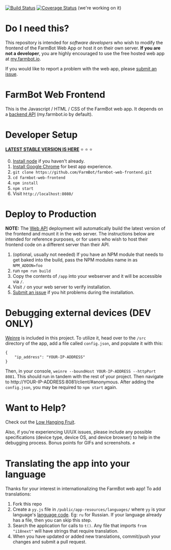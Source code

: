 [![Build Status](https://travis-ci.org/FarmBot/farmbot-web-frontend.svg?branch=master)](https://travis-ci.org/FarmBot/farmbot-web-frontend)
[![Coverage Status](https://coveralls.io/repos/github/FarmBot/farmbot-web-frontend/badge.svg?branch=master)](https://coveralls.io/github/FarmBot/farmbot-web-frontend?branch=master) (we're working on it)
# Do I need this?

This repository is intended for *software developers* who wish to modify the frontend of the FarmBot Web App or host it on their own server. **If you are not a developer**, you are highly encouraged to use the free hosted web app at [my.farmbot.io](http://my.farmbot.io/).

If you would like to report a problem with the web app, please [submit an issue](https://github.com/FarmBot/farmbot-web-frontend/issues/new).

# FarmBot Web Frontend

 This is the Javascript / HTML / CSS of the FarmBot web app. It depends on a [backend API](https://github.com/FarmBot/Farmbot-Web-API) (my.farmbot.io by default).

# Developer Setup

**[LATEST STABLE VERSION IS HERE](https://github.com/FarmBot/farmbot-web-frontend/releases)** :star: :star: :star:

0. [Install node](https://nodejs.org/en/download/) if you haven't already.
1. [Install Google Chrome](https://www.google.com/chrome/) for best app experience.
2. `git clone https://github.com/FarmBot/farmbot-web-frontend.git`
3. `cd farmbot-web-frontend`
4. `npm install`
5. `npm start`
6. Visit `http://localhost:8080/`

# Deploy to Production

**NOTE:** The [Web API](https://github.com/FarmBot/Farmbot-Web-API) deployment will automatically build the latest version of the frontend and mount it in the web server. The instructions below are intended for reference purposes, or for users who wish to host their frontend code on a different server than their API.

1. (optional, usually not needed) If you have an NPM module that needs to get baked into the build, pass the NPM modules name in as `NPM_ADDON=foo`
2. run `npm run build`
3. Copy the contents of `/app` into your webserver and it will be accessible via `/`.
4. Visit `/` on your web server to verify installation.
5. [Submit an issue](https://github.com/FarmBot/farmbot-web-frontend/issues/new?title=Installation%20Failure) if you hit problems during the installation.

# Debugging external devices (DEV ONLY)

[Weinre](https://www.npmjs.com/package/weinre) is included in this project.
To utilize it, head over to the `/src` directory of the app, add a file called
`config.json`, and populate it with this:
```
{
    "ip_address": "YOUR-IP-ADDRESS"
}
```
Then, in your console, `weinre --boundHost YOUR-IP-ADDRESS --httpPort 8081`.
This should run in tandem with the rest of your project.
Then navigate to http://YOUR-IP-ADDRESS:8081/client/#anonymous.
After adding the `config.json`, you may be required to `npm start` again.

# Want to Help?

Check out the [Low Hanging Fruit](https://github.com/FarmBot/farmbot-web-frontend/search?l=typescript&q=TODO&utf8=%E2%9C%93).

Also, if you're experiencing UI/UX issues, please include any possible specifications (device type, device OS, and device browser) to help in the debugging process. Bonus points for GIFs and screenshots. :fist:

# Translating the app into your language
Thanks for your interest in internationalizing the FarmBot web app! To add translations:

1. Fork this repo
2. Create a `yy.js` file in ``/public/app-resources/languages/`` where `yy` is your language's [language code](http://www.science.co.il/Language/Locale-codes.php). Eg: `ru` for Russian. If your language already has a file, then you can skip this step.
3. Search the application for calls to `t()`. Any file that imports `from "i18next"` will have strings that require translation.
4. When you have updated or added new translations, commit/push your changes and submit a pull request.
